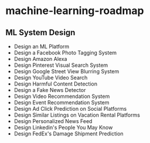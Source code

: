 # machine-learning-roadmap


## ML System Design
- Design an ML Platform
- Design a Facebook Photo Tagging System
- Design Amazon Alexa
- Design Pinterest Visual Search System
- Design Google Street View Blurring System
- Design YouTube Video Search
- Design Harmful Content Detection
- Design a Fake News Detector
- Design Video Recommendation System
- Design Event Recommendation System
- Design Ad Click Prediction on Social Platforms
- Design Similar Listings on Vacation Rental Platforms
- Design Personalized News Feed
- Design Linkedin's People You May Know
- Design FedEx's Damage Shipment Prediction
